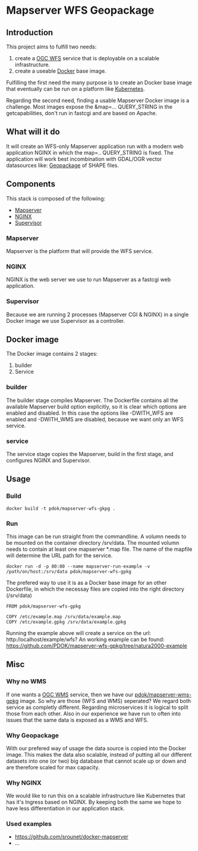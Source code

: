 # Mapserver WFS Geopackage

## Introduction
This project aims to fulfill two needs:
1. create a [OGC WFS](http://www.opengeospatial.org/standards/wfs) service that is deployable on a scalable infrastructure.
2. create a useable [Docker](https://www.docker.com) base image.

Fulfilling the first need the many purpose is to create an Docker base image that eventually can be run on a platform like [Kubernetes](https://kubernetes.io/).

Regarding the second need, finding a usable Mapserver Docker image is a challenge. Most images expose the &map=... QUERY_STRING in the getcapabilities, don't run in fastcgi and are based on Apache.

## What will it do
It will create an WFS-only Mapserver application run with a modern web application NGINX in which the map=.. QUERY_STRING is fixed. The application will work best incombination with GDAL/OGR vector datasources like: [Geopackage](http://www.geopackage.org/) of SHAPE files. 

## Components
This stack is composed of the following:
* [Mapserver](http://mapserver.org/)
* [NGINX](https://www.nginx.com/)
* [Supervisor](http://supervisord.org/)

### Mapserver
Mapserver is the platform that will provide the WFS service.

### NGINX
NGINX is the web server we use to run Mapserver as a fastcgi web application. 

### Supervisor
Because we are running 2 processes (Mapserver CGI & NGINX) in a single Docker image we use Supervisor as a controller.

## Docker image

The Docker image contains 2 stages:
1. builder
2. Service

### builder
The builder stage compiles Mapserver. The Dockerfile contains all the available Mapserver build option explicitly, so it is clear which options are enabled and disabled. In this case the options like -DWITH_WFS are enabled and -DWITH_WMS are disabled, because we want only an WFS service.

### service
The service stage copies the Mapserver, build in the first stage, and configures NGINX and Supervisor.

## Usage

### Build
```
docker build -t pdok/mapserver-wfs-gkpg .
```

### Run
This image can be run straight from the commandline. A volumn needs to be mounted on the container directory /srv/data. The mounted volumn needs to contain at least one mapserver *.map file. The name of the mapfile will determine the URL path for the service.
```
docker run -d -p 80:80 --name mapserver-run-example -v /path/on/host:/srv/data pdok/mapserver-wfs-gpkg
```

The prefered way to use it is as a Docker base image for an other Dockerfile, in which the necessay files are copied into the right directory (/srv/data)
```
FROM pdok/mapserver-wfs-gpkg

COPY /etc/example.map /srv/data/example.map
COPY /etc/example.gpkg /srv/data/example.gpkg
```
Running the example above will create a service on the url: http:/localhost/example/wfs? An working example can be found: https://github.com/PDOK/mapserver-wfs-gpkg/tree/natura2000-example

## Misc
### Why no WMS
If one wants a [OGC WMS](http://www.opengeospatial.org/standards/wms) service, then we have our [pdok/mapserver-wms-gpkg](https://github.com/PDOK/mapserver-wms-gpkg) image.
So why are those (WFS and WMS) seperated? We regard both service as completly different. Regarding microservices it is logical to split those from each other. Also in our experience we have run to often into issues that the same data is exposed as a WMS and WFS.

### Why Geopackage
With our prefered way of usage the data source is copied into the Docker image. This makes the data also scalable, instead of putting all our different datasets into one (or two) big database that cannot scale up or down and are therefore scaled for max capacity.

### Why NGINX
We would like to run this on a scalable infrastructure like Kubernetes that has it's Ingress based on NGINX. By keeping both the same we hope to have less differentiation in our application stack.

### Used examples
* https://github.com/srounet/docker-mapserver
* ...
